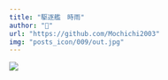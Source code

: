 ```yaml
---
title: "駆逐艦　時雨"
author: "🦊"
url: "https://github.com/Mochichi2003"
img: "posts_icon/009/out.jpg"
---
```


![](https://i.imgur.com/RFp45oI.jpg)
